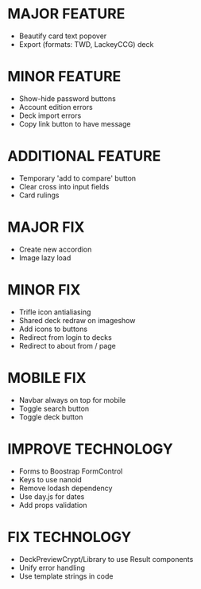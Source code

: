 # MAJOR FEATURE
* Beautify card text popover
* Export (formats: TWD, LackeyCCG) deck

# MINOR FEATURE
* Show-hide password buttons
* Account edition errors
* Deck import errors
* Copy link button to have message

# ADDITIONAL FEATURE
* Temporary 'add to compare' button
* Clear cross into input fields
* Card rulings

# MAJOR FIX
* Create new accordion
* Image lazy load

# MINOR FIX
* Trifle icon antialiasing
* Shared deck redraw on imageshow
* Add icons to buttons
* Redirect from login to decks
* Redirect to about from / page

# MOBILE FIX
* Navbar always on top for mobile
* Toggle search button
* Toggle deck button

# IMPROVE TECHNOLOGY
* Forms to Boostrap FormControl
* Keys to use nanoid
* Remove lodash dependency
* Use day.js for dates
* Add props validation

# FIX TECHNOLOGY
* DeckPreviewCrypt/Library to use Result components
* Unify error handling
* Use template strings in code
